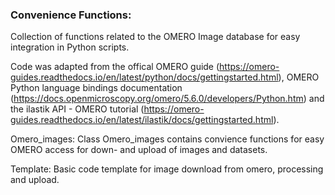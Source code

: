 ### Convenience Functions:
Collection of functions related to the OMERO Image database for easy integration in Python scripts.

Code was adapted from the offical OMERO guide (https://omero-guides.readthedocs.io/en/latest/python/docs/gettingstarted.html), OMERO Python language bindings documentation (https://docs.openmicroscopy.org/omero/5.6.0/developers/Python.htm) and the ilastik API - OMERO tutorial (https://omero-guides.readthedocs.io/en/latest/ilastik/docs/gettingstarted.html).  

Omero_images:
Class Omero_images contains convience functions for easy OMERO access for down- and upload of images and datasets.

Template: 
Basic code template for image download from omero, processing and upload.
